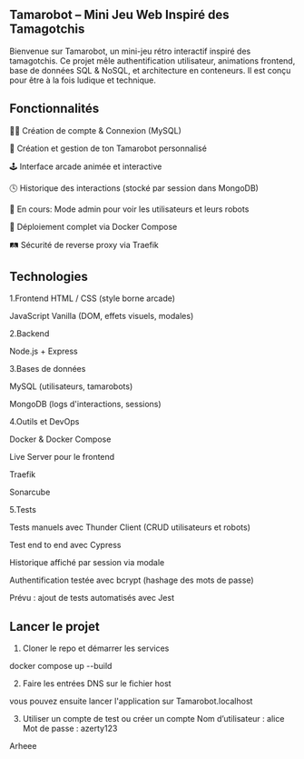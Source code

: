 ## Tamarobot – Mini Jeu Web Inspiré des Tamagotchis
Bienvenue sur Tamarobot, un mini-jeu rétro interactif inspiré des tamagotchis.
Ce projet mêle authentification utilisateur, animations frontend, base de données SQL & NoSQL, et architecture en conteneurs.
Il est conçu pour être à la fois ludique et technique.

## Fonctionnalités
🧑‍💻 Création de compte & Connexion (MySQL)

🤖 Création et gestion de ton Tamarobot personnalisé

🕹️ Interface arcade animée et interactive

🕓 Historique des interactions (stocké par session dans MongoDB)

🔐 En cours: Mode admin pour voir les utilisateurs et leurs robots

🐳 Déploiement complet via Docker Compose

🛤️ Sécurité de reverse proxy via Traefik

## Technologies
1.Frontend
HTML / CSS (style borne arcade)

JavaScript Vanilla (DOM, effets visuels, modales)

2.Backend

Node.js + Express


3.Bases de données

MySQL (utilisateurs, tamarobots)

MongoDB (logs d'interactions, sessions)

4.Outils et DevOps

Docker & Docker Compose

Live Server pour le frontend

Traefik

Sonarcube

5.Tests

Tests manuels avec Thunder Client (CRUD utilisateurs et robots)

Test end to end avec Cypress


Historique affiché par session via modale

Authentification testée avec bcrypt (hashage des mots de passe)

Prévu : ajout de tests automatisés avec Jest

## Lancer le projet
1. Cloner le repo et démarrer les services

docker compose up --build

 2. Faire les entrées DNS sur le fichier host

vous pouvez ensuite lancer l'application sur Tamarobot.localhost

3. Utiliser un compte de test ou créer un compte
Nom d’utilisateur : alice
Mot de passe : azerty123


Arheee 
